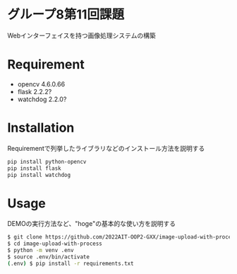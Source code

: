 
# グループ8第11回課題

Webインターフェイスを持つ画像処理システムの構築

# Requirement

* opencv 4.6.0.66
* flask 2.2.2?
* watchdog 2.2.0?

# Installation

Requirementで列挙したライブラリなどのインストール方法を説明する

```bash
pip install python-opencv
pip install flask
pip install watchdog
```

# Usage

DEMOの実行方法など、"hoge"の基本的な使い方を説明する

```bash
$ git clone https://github.com/2022AIT-OOP2-GXX/image-upload-with-process.git
$ cd image-upload-with-process
$ python -m venv .env
$ source .env/bin/activate
(.env) $ pip install -r requirements.txt
```